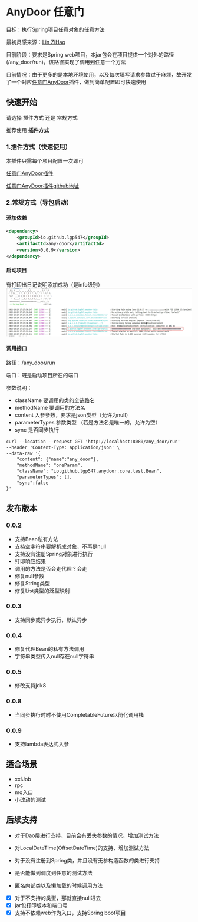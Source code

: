 # AnyDoor 任意门

目标：执行Spring项目任意对象的任意方法

最初灵感来源：[Lin ZiHao](https://github.com/schneiderlin)

目前阶段：要求是Spring web项目，本jar包会在项目提供一个对外的路径(/any_door/run)，该路径实现了调用到任意一个方法

目前情况：由于更多的是本地环境使用，以及每次填写请求参数过于麻烦，故开发了一个对应[任意门AnyDoor](https://plugins.jetbrains.com/plugin/20385-anydoor)插件，做到简单配置即可快速使用

## 快速开始
请选择 插件方式 还是 常规方式

推荐使用 **插件方式**


### 1.插件方式（快速使用）
本插件只需每个项目配置一次即可

[任意门AnyDoor插件](https://plugins.jetbrains.com/plugin/20385-anydoor)

[任意门AnyDoor插件github地址](https://github.com/lgp547/any-door-plugin)

### 2.常规方式（导包启动）

#### 添加依赖
```xml
<dependency>
    <groupId>io.github.lgp547</groupId>
    <artifactId>any-door</artifactId>
    <version>0.0.9</version>
</dependency>
```

#### 启动项目
有打印出日记说明添加成功（是info级别）
![img.png](dosc/image/启动成功.jpg)

#### 调用接口

路径：/any_door/run

端口：既是启动项目所在的端口

参数说明：
- className      要调用的类的全链路名
- methodName     要调用的方法名
- content        入参参数，要求是json类型（允许为null）
- parameterTypes 参数类型 （若是方法名是唯一的，允许为空）
- sync           是否同步执行

```shell script
curl --location --request GET 'http://localhost:8080/any_door/run'
--header 'Content-Type: application/json' \
--data-raw '{
    "content": {"name":"any_door"},
    "methodName": "oneParam",
    "className": "io.github.lgp547.anydoor.core.test.Bean",
    "parameterTypes": [],
    "sync":false
}'
```
## 发布版本
### 0.0.2
- 支持Bean私有方法
- 支持空字符串要解析成对象，不再是null
- 支持没有注册Spring对象进行执行
- 打印响应结果
- 调用的方法是否会走代理？会走
- 修复null参数
- 修复String类型
- 修复List类型的泛型映射

### 0.0.3
- 支持同步或异步执行，默认异步

### 0.0.4
- 修复代理Bean的私有方法调用
- 字符串类型传入null存在null字符串

### 0.0.5
- 修改支持jdk8

### 0.0.8
- 当同步执行时时不使用CompletableFuture以简化调用栈

### 0.0.9
- 支持lambda表达式入参

## 适合场景
- xxlJob
- rpc
- mq入口
- 小改动的测试


## 后续支持
- 对于Dao层进行支持，目前会有丢失参数的情况、增加测试方法
- 对LocalDateTime(OffsetDateTime)的支持、增加测试方法
- 对于没有注册到Spring类，并且没有无参构造函数的类进行支持

- 是否能做到调度到任意的测试方法
- 匿名内部类以及懒加载的时候调用方法

- [x] 对于不支持的类型，那就直接null进去
- [x] jar包打印版本和端口号
- [x] 支持不依赖web作为入口，支持Spring boot项目